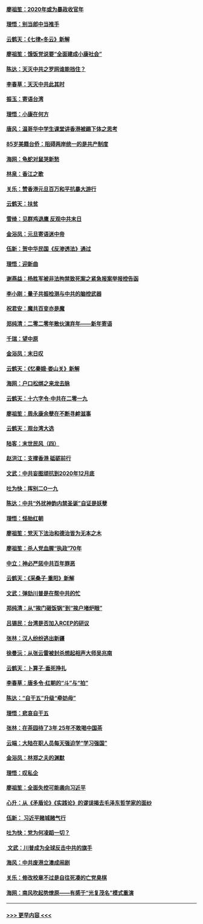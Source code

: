 #### [廖祖笙：2020年或为暴政收官年](../pages/nsc993/n11768216.md?t=01050922) 
#### [理悟：别当郎中当推手](../pages/nsc993/n11768243.md?t=01050922) 
#### [云鹤天：《七律▪冬云》新解](../pages/nsc993/n11768204.md?t=01050922) 
#### [廖祖笙：饿饭党说要“全面建成小康社会”](../pages/nsc993/n11767482.md?t=01050922) 
#### [陈达：天灭中共之罗网谁能挡住？](../pages/nsc993/n11767465.md?t=01050922) 
#### [李春草：天灭中共此其时](../pages/nsc993/n11767452.md?t=01050922) 
#### [振玉：寄语台湾](../pages/nsc993/n11767432.md?t=01050922) 
#### [理悟：小康在何方](../pages/nsc993/n11767394.md?t=01050922) 
#### [唐风：温哥华中学生课堂讲香港被踢下体之思考](../pages/nsc993/n11766848.md?t=01050922) 
#### [85岁美籍台侨：阻碍两岸统一的是共产制度](../pages/nsc993/n11765043.md?t=01050922) 
#### [海网：龟蛇对鼠哭新愁](../pages/nsc993/n11764895.md?t=01050922) 
#### [林泉：香江之歌](../pages/nsc993/n11764415.md?t=01050922) 
#### [关乐：赞香港元旦百万和平抗暴大游行](../pages/nsc993/n11764382.md?t=01050922) 
#### [云鹤天：扶贫](../pages/nsc993/n11764245.md?t=01050922) 
#### [雪绮：见群鸡退鹰  反观中共末日](../pages/nsc993/n11762112.md?t=01050922) 
#### [金浴凤：元旦寄语迷中帝](../pages/nsc993/n11761788.md?t=01050922) 
#### [伍新：贺中华民国《反渗透法》通过](../pages/nsc993/n11761994.md?t=01050922) 
#### [理悟：迎新曲](../pages/nsc993/n11761152.md?t=01050922) 
#### [谢燕益：杨胜军被非法拘禁致死案之紧急报案举报控告函](../pages/nsc993/n11756134.md?t=01050922) 
#### [李小刚：量子共振检测与中共的脑控武器](../pages/nsc993/n11754518.md?t=01050922) 
#### [祝君安：魔共百变亦是魔](../pages/nsc993/n11754469.md?t=01050922) 
#### [郑纯清：二零二零年散伙演弃年——新年寄语](../pages/nsc993/n11754195.md?t=01050922) 
#### [千瑞：望中原](../pages/nsc993/n11754159.md?t=01050922) 
#### [金浴凤：末日叹](../pages/nsc993/n11752359.md?t=01050922) 
#### [云鹤天：《忆秦娥‧娄山关》新解](../pages/nsc993/n11752348.md?t=01050922) 
#### [海网：户口松绑之来龙去脉](../pages/nsc993/n11752328.md?t=01050922) 
#### [云鹤天：十六字令‧中共在二零一九](../pages/nsc993/n11752305.md?t=01050922) 
#### [廖祖笙：周永康余孽在不断寻衅滋事](../pages/nsc993/n11751013.md?t=01050922) 
#### [云鹤天：观台湾大选](../pages/nsc993/n11751007.md?t=01050922) 
#### [陆客：末世民风（四）](../pages/nsc993/n11749203.md?t=01050922) 
#### [赵洪江：支撑香港 砥砺前行](../pages/nsc993/n11748482.md?t=01050922) 
#### [文武：中共妄图顽抗到2020年12月底](../pages/nsc993/n11748446.md?t=01050922) 
#### [吐为快：挥别二O一九](../pages/nsc993/n11748411.md?t=01050922) 
#### [陈达：中共“外扰神韵内禁圣诞”自证是妖孽](../pages/nsc993/n11748226.md?t=01050922) 
#### [理悟：怪胎红朝](../pages/nsc993/n11748206.md?t=01050922) 
#### [廖祖笙：党天下法治和德治皆为无本之木](../pages/nsc993/n11748135.md?t=01050922) 
#### [廖祖笙：杀人党血腥“执政”70年](../pages/nsc993/n11745144.md?t=01050922) 
#### [中立：神必严惩中共百年罪恶](../pages/nsc993/n11744970.md?t=01050922) 
#### [云鹤天：《采桑子‧重阳》新解](../pages/nsc993/n11744948.md?t=01050922) 
#### [文武：弹劾川普是在帮中共的忙](../pages/nsc993/n11744758.md?t=01050922) 
#### [郑纯清：从“挨门砸饭锅”到“挨户堵炉眼”](../pages/nsc993/n11744745.md?t=01050922) 
#### [吕锡民：台湾是否加入RCEP的研议](../pages/nsc993/n11744701.md?t=01050922) 
#### [张林：汉人纷纷逃出新疆](../pages/nsc993/n11743530.md?t=01050922) 
#### [徐曼沅：从张云雷被封杀想起相声大师吴兆南](../pages/nsc993/n11741816.md?t=01050922) 
#### [云鹤天：卜算子‧垂死挣扎](../pages/nsc993/n11739956.md?t=01050922) 
#### [李春草：唐多令‧红朝的“斗”与“拍”](../pages/nsc993/n11739830.md?t=01050922) 
#### [陈达：“自干五”升级“牵妨母”](../pages/nsc993/n11739724.md?t=01050922) 
#### [理悟：悲哀自干五](../pages/nsc993/n11739547.md?t=01050922) 
#### [张林：在茶园待了3年 25年不敢喝中国茶](../pages/nsc993/n11739240.md?t=01050922) 
#### [云端：大陆在职人员每天强迫学“学习强国”](../pages/nsc993/n11738735.md?t=01050922) 
#### [金浴凤：林郑之夫的渊默](../pages/nsc993/n11737735.md?t=01050922) 
#### [理悟：叹私企](../pages/nsc993/n11737715.md?t=01050922) 
#### [廖祖笙：全面失控可能袭向习近平](../pages/nsc993/n11737704.md?t=01050922) 
#### [心升：从《矛盾论》《实践论》的谬误揭去毛泽东哲学家的面纱](../pages/nsc993/n11736962.md?t=01050922) 
#### [伍新： 习近平赌城赌气行](../pages/nsc993/n11736929.md?t=01050922) 
#### [吐为快：党为何凌蹈一切？](../pages/nsc993/n11736915.md?t=01050922) 
#### [ 文武：川普成为全球反击中共的旗手](../pages/nsc993/n11736882.md?t=01050922) 
#### [海风：中共废港立澳成闹剧](../pages/nsc993/n11735857.md?t=01050922) 
#### [关乐：修改校章不过是自往死凑的亡党臭棋](../pages/nsc993/n11735097.md?t=01050922) 
#### [海网：南风吹起势燎原——有感于“光复茂名”模式重演](../pages/nsc993/n11732308.md?t=01050922) 

----
#### [ >>> 更早内容 <<< ](../indexes/nsc993-earlier.md)
